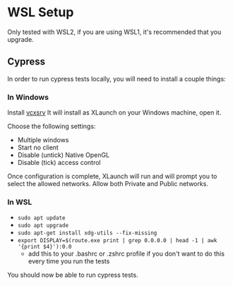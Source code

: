 # WSL Setup

Only tested with WSL2, if you are using WSL1, it's recommended that you upgrade.

## Cypress

In order to run cypress tests locally, you will need to install a couple things:

### In Windows

Install [vcxsrv](https://sourceforge.net/projects/vcxsrv/)
It will install as XLaunch on your Windows machine, open it.

Choose the following settings:
* Multiple windows
* Start no client
* Disable (untick) Native OpenGL
* Disable (tick) access control

Once configuration is complete, XLaunch will run and will prompt you to select the allowed networks. Allow both Private and Public networks.

### In WSL

* `sudo apt update`
* `sudo apt upgrade`
* `sudo apt-get install xdg-utils --fix-missing`
* `export DISPLAY=$(route.exe print | grep 0.0.0.0 | head -1 | awk '{print $4}'):0.0` 
  * add this to your .bashrc or .zshrc profile if you don't want to do this every time you run the tests

You should now be able to run cypress tests.